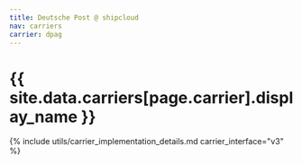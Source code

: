 ```yaml
---
title: Deutsche Post @ shipcloud
nav: carriers
carrier: dpag
---
```


# {{ site.data.carriers[page.carrier].display_name }}

{% include utils/carrier_implementation_details.md carrier_interface="v3" %}
